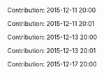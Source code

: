 Contribution: 2015-12-11 20:00

Contribution: 2015-12-11 20:01

Contribution: 2015-12-13 20:00

Contribution: 2015-12-13 20:01

Contribution: 2015-12-17 20:00

